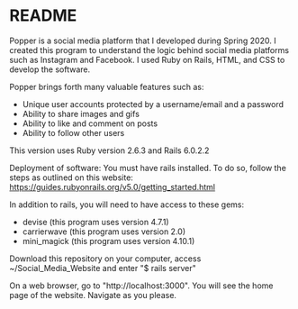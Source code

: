 # README

Popper is a social media platform that I developed during Spring 2020. I created this program to understand the logic behind social media platforms such as Instagram and Facebook. I used Ruby on Rails, HTML, and CSS to develop the software.

Popper brings forth many valuable features such as:
- Unique user accounts protected by a username/email and a password
- Ability to share images and gifs
- Ability to like and comment on posts
- Ability to follow other users 

This version uses Ruby version 2.6.3 and Rails 6.0.2.2




Deployment of software:
You must have rails installed. To do so, follow the steps as outlined on this website: https://guides.rubyonrails.org/v5.0/getting_started.html

In addition to rails, you will need to have access to these gems:
- devise (this program uses version 4.7.1)
- carrierwave (this program uses version 2.0)
- mini_magick (this program uses version 4.10.1)

Download this repository on your computer, access ~/Social_Media_Website and enter "$ rails server"

On a web browser, go to "http://localhost:3000". You will see the home page of the website. Navigate as you please.
